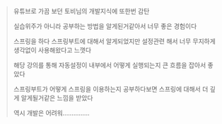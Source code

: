 > 유튜브로 가끔 보던 토비님의 개발지식에 또한번 감탄
>
> 실습위주가 아니라 공부하는 방법을 알게된거같아서 너무 좋은 경험이다
>
> 스프링을 하다 스프링부트에 대해서 알게되었지만 설정관련 해서 너무 무지하게 생각없이 사용해왔다고 느꼇다
>
> 해당 강의를 통해 자동설정이 내부에서 어떻게 실행되는지 큰 흐름을 잡아서 좋았다
>
> 스프링부트가 어떻게 스프링을 이용하는지 공부하다보면 스프링에 대해서 더 깊게 알게될거같은 느낌을 받았다
>
> 역시 개발은 어려워...............